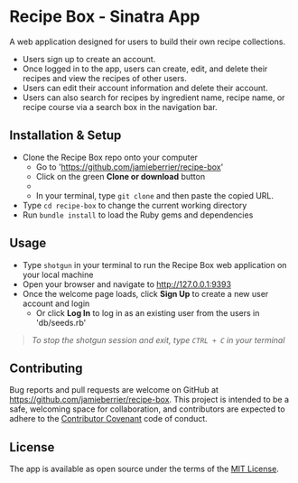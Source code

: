 # Recipe Box - Sinatra App

A web application designed for users to build their own recipe collections.
* Users sign up to create an account.
* Once logged in to the app, users can create, edit, and delete their recipes and view the recipes of other users.
* Users can edit their account information and delete their account.
* Users can also search for recipes by ingredient name, recipe name, or recipe course via a search box in the navigation bar.

## Installation & Setup

* Clone the Recipe Box repo onto your computer
  * Go to 'https://github.com/jamieberrier/recipe-box'
  * Click on the green **Clone or download** button
  *
  * In your terminal, type `git clone` and then paste the copied URL.
* Type `cd recipe-box` to change the current working directory
* Run `bundle install` to load the Ruby gems and dependencies

## Usage

* Type `shotgun` in your terminal to run the Recipe Box web application on your local machine
* Open your browser and navigate to http://127.0.0.1:9393
* Once the welcome page loads, click **Sign Up** to create a new user account and login
  * Or click **Log In** to log in as an existing user from the users in 'db/seeds.rb'
> _To stop the shotgun session and exit, type `CTRL + C` in your terminal_

## Contributing

Bug reports and pull requests are welcome on GitHub at https://github.com/jamieberrier/recipe-box. This project is intended to be a safe, welcoming space for collaboration, and contributors are expected to adhere to the [Contributor Covenant](http://contributor-covenant.org) code of conduct.

## License

The app is available as open source under the terms of the [MIT License](https://opensource.org/licenses/MIT).
